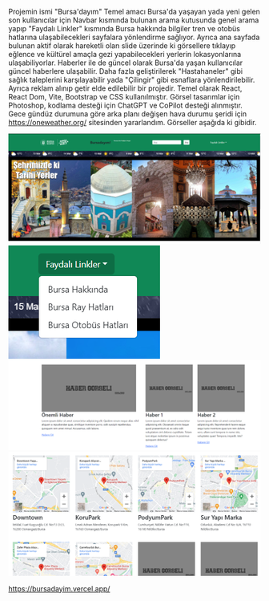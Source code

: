 Projemin ismi "Bursa'dayım" 
Temel amacı Bursa'da yaşayan yada yeni gelen son kullanıcılar için Navbar kısmında bulunan arama kutusunda genel arama yapıp "Faydalı Linkler" kısmında Bursa hakkında bilgiler tren ve otobüs hatlarına ulaşabilecekleri sayfalara yönlendirme sağlıyor. Ayrıca ana sayfada bulunan aktif olarak hareketli olan slide üzerinde ki görsellere tıklayıp eğlence ve kültürel amaçla gezi yapabilecekleri yerlerin lokasyonlarına ulaşabiliyorlar. Haberler ile de güncel olarak Bursa'da yaşan kullanıcılar güncel haberlere ulaşabilir. Daha fazla geliştirilerek "Hastahaneler" gibi sağlık taleplerini karşılayabilir yada "Çilingir" gibi esnaflara yönlendirilebilir. Ayrıca reklam alınıp getir elde edilebilir bir projedir.
Temel olarak React, React Dom, Vite, Bootstrap ve CSS kullanılmıştır. Görsel tasarımlar için Photoshop, kodlama desteği için ChatGPT ve CoPilot desteği alınmıştır. Gece gündüz durumuna göre arka planı değişen hava durumu şeridi için https://oneweather.org/ sitesinden yararlandım.
Görseller aşağıda ki gibidir.

![alt text](<Ekran görüntüsü 2024-03-10 001208.png>)
![alt text](image-1.png)
![alt text](image-2.png)
![alt text](image-3.png)

https://bursadayim.vercel.app/
